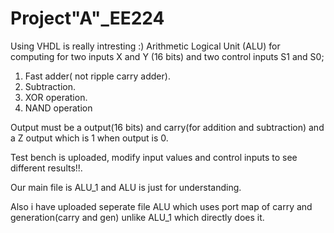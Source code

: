 # Project"A"_EE224
Using VHDL  is really intresting :) Arithmetic Logical Unit (ALU) for computing for two inputs X and Y (16 bits) and two control inputs S1 and S0;

1. Fast adder( not ripple carry adder).
2. Subtraction.
3. XOR operation.
4. NAND operation 

Output must be a output(16 bits) and carry(for addition and subtraction) and a Z output which is 1 when output is 0.
    
   Test bench is uploaded, modify input values and control inputs to see different results!!.
   
   Our main file is ALU_1 and ALU is just for understanding.
   
   Also i have uploaded seperate file ALU which uses port map of carry and generation(carry and gen) unlike ALU_1 which directly does it.
